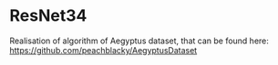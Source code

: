 # ResNet34
Realisation of algorithm of Aegyptus dataset, that can be found here: https://github.com/peachblacky/AegyptusDataset
